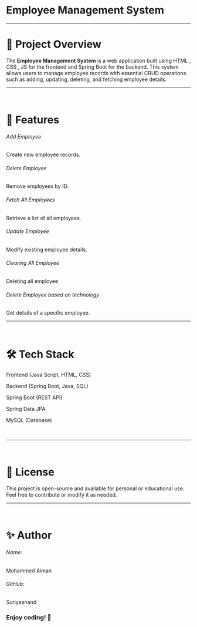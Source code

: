 # Employee Management System
<hr>
<h1>📌 Project Overview</h1>
The <B>Employee Management System</B> is a web application built using HTML , CSS , JS for the frontend and Spring Boot for the backend. This system allows users to manage employee records with essential CRUD operations such as adding, updating, deleting, and fetching employee details.

<br>
<hr>
<br>

<h1>🚀 Features</h1>
<h6>Add Employee</h6>
Create new employee records.

<h6>Delete Employee</h6> 
Remove employees by ID.

<h6>Fetch All Employees</h6> 
Retrieve a list of all employees.

<h6>Update Employee</h6> 
Modify existing employee details.

<h6>Clearing All Employee</h6>
Deleting all employee

<h6>Delete Employee based on technology</h6> 
Get details of a specific employee.

<br>
<hr>
<br>

<h1>🛠 Tech Stack</h1>

Frontend (Java Script, HTML, CSS)

Backend (Spring Boot, Java, SQL)

Spring Boot (REST API)

Spring Data JPA

MySQL (Database)

<br>
<hr>
<br>

<h1>📝 License</h1>
This project is open-source and available for personal or educational use. Feel free to contribute or modify it as needed.

<br>
<hr>
<br>

<h1>✨ Author</h1>

<h6>Name: </h6>Mohammed Aiman

<h6>GitHub:</h6> Suriyaanand

<h3>Enjoy coding! 🚀</h3>


